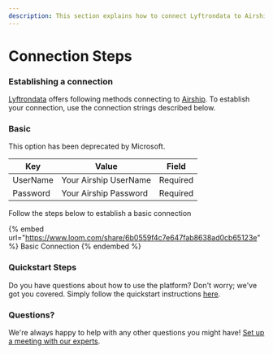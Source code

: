 ```yaml
---
description: This section explains how to connect Lyftrondata to Airship.
---
```


# Connection Steps

### Establishing a connection

[Lyftrondata](https://www.lyftrondata.com) offers following methods connecting to [Airship](https://www.lyftrondata.com/integration/marketing-analytics/airship/). To establish your connection, use the connection strings described below.

### Basic

This option has been deprecated by Microsoft.

| Key      | Value                 | Field    |
| -------- | --------------------- | -------- |
| UserName | Your Airship UserName | Required |
| Password | Your Airship Password | Required |

Follow the steps below to establish a basic connection

{% embed url="https://www.loom.com/share/6b0559f4c7e647fab8638ad0cb65123e" %}
Basic Connection
{% endembed %}

### Quickstart Steps

Do you have questions about how to use the platform? Don't worry; we've got you covered. Simply follow the quickstart instructions [here](./).

### Questions? <a href="#questions" id="questions"></a>

We're always happy to help with any other questions you might have! [Set up a meeting with our experts](https://www.lyftrondata.com/book-a-meeting/).
